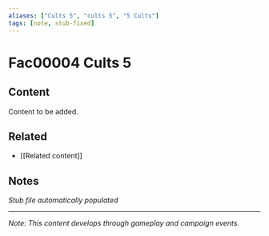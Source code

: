 ```yaml
---
aliases: ["Cults 5", "cults 5", "5 Cults"]
tags: [note, stub-fixed]
---
```


# Fac00004 Cults 5

## Content
Content to be added.

## Related
- [[Related content]]

## Notes
*Stub file automatically populated*

---
*Note: This content develops through gameplay and campaign events.*